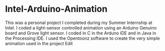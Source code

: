 # Intel-Arduino-Animation
This was a personal project I completed during my Summer Internship at Intel. I coded a light-sensor controlled animation using an Arduino Genuino board and Grove light sensor. I coded in C in the Arduno IDE and in Java in the Processing IDE. I used the Opentoonz software to create the very simple animation used in the project Edit

